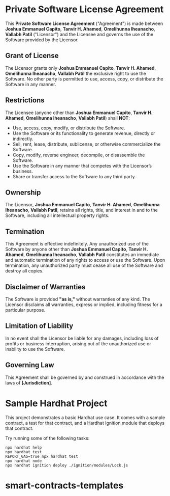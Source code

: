 # Private Software License Agreement

This **Private Software License Agreement** ("Agreement") is made between **Joshua Emmanuel Capito**, **Tanvir H. Ahamed**, **Omelihunna Iheanacho**, **Vallabh Patil** ("Licensor") and the Licensee and governs the use of the Software provided by the Licensor.

## Grant of License

The Licensor grants only **Joshua Emmanuel Capito**, **Tanvir H. Ahamed**, **Omelihunna Iheanacho**, **Vallabh Patil** the exclusive right to use the Software. No other party is permitted to use, access, copy, or distribute the Software in any manner.

## Restrictions

The Licensee (anyone other than **Joshua Emmanuel Capito**, **Tanvir H. Ahamed**, **Omelihunna Iheanacho**, **Vallabh Patil**) shall **NOT**:

- Use, access, copy, modify, or distribute the Software.
- Use the Software or its functionality to generate revenue, directly or indirectly.
- Sell, rent, lease, distribute, sublicense, or otherwise commercialize the Software.
- Copy, modify, reverse engineer, decompile, or disassemble the Software.
- Use the Software in any manner that competes with the Licensor’s business.
- Share or transfer access to the Software to any third party.

## Ownership

The Licensor, **Joshua Emmanuel Capito**, **Tanvir H. Ahamed**, **Omelihunna Iheanacho**, **Vallabh Patil**, retains all rights, title, and interest in and to the Software, including all intellectual property rights.

## Termination

This Agreement is effective indefinitely. Any unauthorized use of the Software by anyone other than **Joshua Emmanuel Capito**, **Tanvir H. Ahamed**, **Omelihunna Iheanacho**, **Vallabh Patil** constitutes an immediate and automatic termination of any rights to access or use the Software. Upon termination, any unauthorized party must cease all use of the Software and destroy all copies.

## Disclaimer of Warranties

The Software is provided **"as is,"** without warranties of any kind. The Licensor disclaims all warranties, express or implied, including fitness for a particular purpose.

## Limitation of Liability

In no event shall the Licensor be liable for any damages, including loss of profits or business interruption, arising out of the unauthorized use or inability to use the Software.

## Governing Law

This Agreement shall be governed by and construed in accordance with the laws of **[Jurisdiction]**.

# Sample Hardhat Project

This project demonstrates a basic Hardhat use case. It comes with a sample contract, a test for that contract, and a Hardhat Ignition module that deploys that contract.

Try running some of the following tasks:

```shell
npx hardhat help
npx hardhat test
REPORT_GAS=true npx hardhat test
npx hardhat node
npx hardhat ignition deploy ./ignition/modules/Lock.js
```

# smart-contracts-templates
